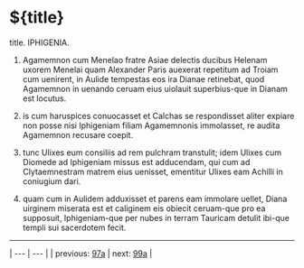 # ${title}

title. IPHIGENIA.



1. Agamemnon cum Menelao fratre Asiae delectis ducibus Helenam uxorem Menelai quam Alexander Paris auexerat repetitum ad Troiam cum uenirent, in Aulide tempestas eos ira Dianae retinebat, quod Agamemnon in uenando ceruam eius uiolauit superbius-que in Dianam est locutus.



2. is cum haruspices conuocasset et Calchas se respondisset aliter expiare non posse nisi Iphigeniam filiam Agamemnonis immolasset, re audita Agamemnon recusare coepit.



3. tunc Ulixes eum consiliis ad rem pulchram transtulit; idem Ulixes cum Diomede ad Iphigeniam missus est adducendam, qui cum ad Clytaemnestram matrem eius uenisset, ementitur Ulixes eam Achilli in coniugium dari.



4. quam cum in Aulidem adduxisset et parens eam immolare uellet, Diana uirginem miserata est et caliginem eis obiecit ceruam-que pro ea supposuit, Iphigeniam-que per nubes in terram Tauricam detulit ibi-que templi sui sacerdotem fecit.



---

| --- | --- |
| previous: [97a](../97a/) | next: [99a](../99a/) |